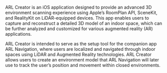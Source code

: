 ARL Creator is an iOS application designed to provide an advanced 3D environment scanning experience using Apple’s RoomPlan API, SceneKit, and RealityKit on LiDAR-equipped devices. This app enables users to capture and reconstruct a detailed 3D model of an indoor space, which can be further analyzed and customized for various augmented reality (AR) applications.

ARL Creator is intended to serve as the setup tool for the companion app ARL Navigation, where users are localized and navigated through indoor spaces using LiDAR and Augmented Reality technologies. ARL Creator allows users to create an environment model that ARL Navigation will later use to track the user’s position and movement within closed environments.

